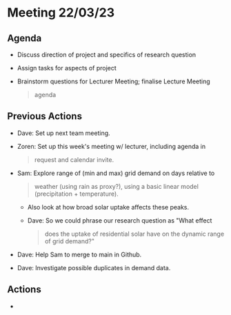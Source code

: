 # Meeting 22/03/23

## Agenda

-   Discuss direction of project and specifics of research question

-   Assign tasks for aspects of project

-   Brainstorm questions for Lecturer Meeting; finalise Lecture Meeting
    > agenda

## Previous Actions

-   Dave: Set up next team meeting.

-   Zoren: Set up this week's meeting w/ lecturer, including agenda in
    > request and calendar invite.

-   Sam: Explore range of (min and max) grid demand on days relative to
    > weather (using rain as proxy?), using a basic linear model
    > (precipitation + temperature).

    -   Also look at how broad solar uptake affects these peaks.

    -   Dave: So we could phrase our research question as "What effect
        > does the uptake of residential solar have on the dynamic range
        > of grid demand?"

-   Dave: Help Sam to merge to main in Github.

-   Dave: Investigate possible duplicates in demand data.

## Actions

-   
